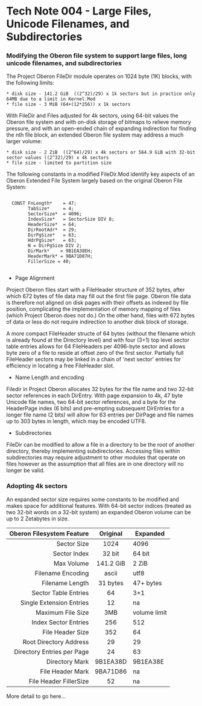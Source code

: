 # Tech Note 004 - Large Files, Unicode Filenames, and Subdirectories
### Modifying the Oberon file system to support large files, long unicode filenames, and subdirectories

The Project Oberon FileDir module operates on 1024 byte (1K) blocks, with the following limits:

    * disk size - 141.2 GiB  ((2^32)/29) x 1k sectors but in practice only 64MB due to a limit in Kernel.Mod
    * file size - 3 MiB (64+(12*256)) x 1k sectors

With FileDir and Files adjusted for 4k sectors, using 64-bit values the Oberon file system and with on-disk storage of bitmaps to relieve memory pressure, and with an open-ended chain of expanding indirection for finding the nth file block, an extended Oberon file system may address a much larger volume:

    * disk size - 2 ZiB  ((2^64)/29) x 4k sectors or 564.9 GiB with 32-bit sector values ((2^32)/29) x 4k sectors
    * file size - limited to partition size

The following constants in a modified FileDir.Mod identify key aspects of an Oberon Extended File System largely based on the original Oberon File System:

```

  CONST FnLength*    = 47;
        TabSize*     = 4;
        SectorSize*  = 4096;
        IndexSize*   = SectorSize DIV 8;
        HeaderSize*  = 64;
        DirRootAdr*  = 29;
        DirPgSize*   = 63;
        HdrPgSize*   = 63;
        N = DirPgSize DIV 2;
        DirMark*    = 9B1EA38EH;
        HeaderMark* = 9BA71D87H;
        FillerSize = 40;
        
```

* Page Alignment

Project Oberon files start with a FileHeader structure of 352 bytes, after which 672 bytes of file data may fill out the first file page. Oberon file data is therefore not aligned on disk pages with their offsets as indexed by file position, complicating the implementation of memory mapping of files (which Project Oberon does not do.) On the other hand, files with 672 bytes of data or less do not require indirection to another disk block of storage. 

A more compact FileHeader structe of 64 bytes (without the filename which is already found at the Directory level) and with four (3+1) top level sector table entries allows for 64 FileHeaders per 4096-byte sector and allows byte zero of a file to reside at offset zero of the first sector. Partially full FileHeader sectors may be linked in a chain of 'next sector' entries for efficiency in locating a free FileHeader slot.

* Name Length and encoding

Filedir in Project Oberon allocates 32 bytes for the file name and two 32-bit sector references in each DirEntry. With page expansion to 4k, 47 byte Unicode file names, two 64-bit sector references, and a byte for the HeaderPage index (6 bits) and pre-empting subsequent DirEntries for a longer file name (2 bits) will allow for 63 entries per DirPage and file names up to 303 bytes in length, which may be encoded UTF8.

* Subdirectories

FileDir can be modified to allow a file in a directory to be the root of another directory, thereby implementing subdirectories. Accessing files within subdirectories may require adjustment to other modules that operate on files however as the assumption that all files are in one directory will no longer be valid.

### Adopting 4k sectors

An expanded sector size requires some constants to be modified and makes space for additional features. With 64-bit sector indices (treated as two 32-bit words on a 32-bit system) an expanded Oberon volume can be up to 2 Zetabytes in size.


Oberon Filesystem Feature | Original | Expanded 
-------------------------:|:--------:|----------
Sector Size               |  1024    |   4096
Sector Index              |  32 bit  | 64 bit
Max Volume                | 141.2 GiB| 2 ZiB
Filename Encoding         |  ascii   |  utf8
Filename Length           | 31 bytes |  47+ bytes
Sector Table Entries      | 64       | 3+1
Single Extension Entries  | 12       | na
Maximum File Size         | 3MB      | volume limit
Index Sector Entries      | 256      | 512
File Header Size          | 352      | 64
Root Directory Address    | 29       | 29
Directory Entries per Page| 24       | 63
Directory Mark            | 9B1EA38D |9B1EA38E
File Header Mark          | 9BA71D86 | na
File Header FillerSize    | 52       | na

More detail to go here...
